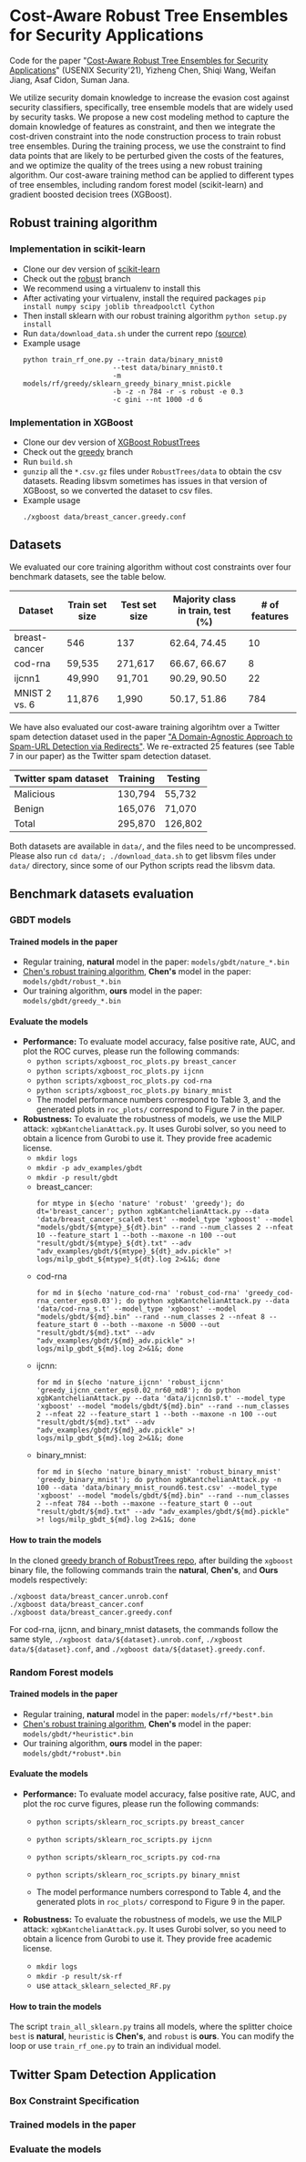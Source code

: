 # Cost-Aware Robust Tree Ensembles for Security Applications
Code for the paper "[Cost-Aware Robust Tree Ensembles for Security Applications](https://arxiv.org/abs/1912.01149)" (USENIX Security'21), Yizheng Chen, Shiqi Wang, Weifan Jiang, Asaf Cidon, Suman Jana.

We utilize security domain knowledge to increase the evasion cost against security classifiers, specifically, tree ensemble models that are widely used by security tasks. We propose a new cost modeling method to capture the domain knowledge of features as constraint, and then we integrate the cost-driven constraint into the node construction process to train robust tree ensembles. During the training process, we use the constraint to find data points that are likely to be perturbed given the costs of the features, and we optimize the quality of the trees using a new robust training algorithm. Our cost-aware training method can be applied to different types of tree ensembles, including random forest model (scikit-learn) and gradient boosted decision trees (XGBoost).

## Robust training algorithm

### Implementation in scikit-learn

* Clone our dev version of [scikit-learn](https://github.com/surrealyz/scikit-learn/)
* Check out the [robust](https://github.com/surrealyz/scikit-learn/tree/robust) branch
* We recommend using a virtualenv to install this
* After activating your virtualenv, install the required packages ```pip install numpy scipy joblib threadpoolctl Cython```
* Then install sklearn with our robust training algorithm ```python setup.py install```
* Run `data/download_data.sh` under the current repo [(source)](https://github.com/chenhongge/RobustTrees/blob/master/data/download_data.sh)
* Example usage
  ```
  python train_rf_one.py --train data/binary_mnist0
                        --test data/binary_mnist0.t
                        -m models/rf/greedy/sklearn_greedy_binary_mnist.pickle
                        -b -z -n 784 -r -s robust -e 0.3
                        -c gini --nt 1000 -d 6
  ```

### Implementation in XGBoost

* Clone our dev version of [XGBoost RobustTrees](https://github.com/surrealyz/RobustTrees)
* Check out the [greedy](https://github.com/surrealyz/RobustTrees/tree/greedy) branch
* Run `build.sh`
* `gunzip` all the `*.csv.gz` files under `RobustTrees/data` to obtain the csv datasets. Reading libsvm sometimes has issues in that version of XGBoost, so we converted the dataset to csv files.
* Example usage
  ```
  ./xgboost data/breast_cancer.greedy.conf
  ```

## Datasets

We evaluated our core training algorithm without cost constraints over four benchmark datasets, see the table below.

| Dataset | Train set size  | Test set size  | Majority class in train, test (%)  | # of features  |
|---|---|---|---|---|
| breast-cancer  | 546 | 137  | 62.64, 74.45  | 10  |
| cod-rna  | 59,535  | 271,617  | 66.67, 66.67  | 8  |
| ijcnn1  | 49,990  | 91,701  | 90.29, 90.50  | 22  |
| MNIST 2 vs. 6  | 11,876  | 1,990  | 50.17, 51.86  | 784  |

We have also evaluated our cost-aware training algorihtm over a Twitter spam detection dataset used in the paper ["A Domain-Agnostic Approach to Spam-URL Detection via Redirects"](https://www.andrew.cmu.edu/user/lakoglu/pubs/17-pakdd-urlspam.pdf). We re-extracted 25 features (see Table 7 in our paper) as the Twitter spam detection dataset.

| Twitter spam dataset  | Training  |  Testing |
|---|---|---|
| Malicious  | 130,794  | 55,732  |
| Benign  | 165,076  | 71,070  |
| Total  | 295,870  | 126,802  |

Both datasets are available in `data/`, and the files need to be uncompressed.
Please also run `cd data/; ./download_data.sh` to get libsvm files under `data/` directory, since some of our Python scripts read the libsvm data.

## Benchmark datasets evaluation

### GBDT models

#### Trained models in the paper

* Regular training, **natural** model in the paper: `models/gbdt/nature_*.bin`
* [Chen's robust training algorithm](https://github.com/chenhongge/RobustTrees), **Chen's** model in the paper: `models/gbdt/robust_*.bin`
* Our training algorithm, **ours** model in the paper: `models/gbdt/greedy_*.bin`

#### Evaluate the models

* **Performance:** To evaluate model accuracy, false positive rate, AUC, and plot the ROC curves, please run the following commands:
  * `python scripts/xgboost_roc_plots.py breast_cancer`
  * `python scripts/xgboost_roc_plots.py ijcnn`
  * `python scripts/xgboost_roc_plots.py cod-rna`
  * `python scripts/xgboost_roc_plots.py binary_mnist`
  * The model performance numbers correspond to Table 3, and the generated plots in `roc_plots/` correspond to Figure 7 in the paper.
* **Robustness:** To evaluate the robustness of models, we use the MILP attack: `xgbKantchelianAttack.py`. It uses Gurobi solver, so you need to obtain a licence from Gurobi to use it. They provide free academic license.
  * `mkdir logs`
  * `mkdir -p adv_examples/gbdt`
  * `mkdir -p result/gbdt`
  * breast_cancer:
    ```
    for mtype in $(echo 'nature' 'robust' 'greedy'); do dt='breast_cancer'; python xgbKantchelianAttack.py --data 'data/breast_cancer_scale0.test' --model_type 'xgboost' --model "models/gbdt/${mtype}_${dt}.bin" --rand --num_classes 2 --nfeat 10 --feature_start 1 --both --maxone -n 100 --out "result/gbdt/${mtype}_${dt}.txt" --adv "adv_examples/gbdt/${mtype}_${dt}_adv.pickle" >! logs/milp_gbdt_${mtype}_${dt}.log 2>&1&; done
    ```
  * cod-rna
    ```
    for md in $(echo 'nature_cod-rna' 'robust_cod-rna' 'greedy_cod-rna_center_eps0.03'); do python xgbKantchelianAttack.py --data 'data/cod-rna_s.t' --model_type 'xgboost' --model "models/gbdt/${md}.bin" --rand --num_classes 2 --nfeat 8 --feature_start 0 --both --maxone -n 5000 --out "result/gbdt/${md}.txt" --adv "adv_examples/gbdt/${md}_adv.pickle" >! logs/milp_gbdt_${md}.log 2>&1&; done
    ```
  * ijcnn:
    ```
    for md in $(echo 'nature_ijcnn' 'robust_ijcnn' 'greedy_ijcnn_center_eps0.02_nr60_md8'); do python xgbKantchelianAttack.py --data 'data/ijcnn1s0.t' --model_type 'xgboost' --model "models/gbdt/${md}.bin" --rand --num_classes 2 --nfeat 22 --feature_start 1 --both --maxone -n 100 --out "result/gbdt/${md}.txt" --adv "adv_examples/gbdt/${md}_adv.pickle" >! logs/milp_gbdt_${md}.log 2>&1&; done
    ```
  * binary_mnist:
    ```
    for md in $(echo 'nature_binary_mnist' 'robust_binary_mnist' 'greedy_binary_mnist'); do python xgbKantchelianAttack.py -n 100 --data 'data/binary_mnist_round6.test.csv' --model_type 'xgboost' --model "models/gbdt/${md}.bin" --rand --num_classes 2 --nfeat 784 --both --maxone --feature_start 0 --out "result/gbdt/${md}.txt" --adv "adv_examples/gbdt/${md}.pickle" >! logs/milp_gbdt_${md}.log 2>&1&; done
    ```

#### How to train the models

In the cloned [greedy branch of RobustTrees repo](https://github.com/surrealyz/RobustTrees/tree/greedy), after building the `xgboost` binary file, the following commands train the **natural**, **Chen's**, and **Ours** models respectively:
```
./xgboost data/breast_cancer.unrob.conf
./xgboost data/breast_cancer.conf
./xgboost data/breast_cancer.greedy.conf
```

For cod-rna, ijcnn, and binary_mnist datasets, the commands follow the same style, `./xgboost data/${dataset}.unrob.conf`, `./xgboost data/${dataset}.conf`, and `./xgboost data/${dataset}.greedy.conf`.


### Random Forest models

#### Trained models in the paper

* Regular training, **natural** model in the paper: `models/rf/*best*.bin`
* [Chen's robust training algorithm](https://github.com/chenhongge/RobustTrees), **Chen's** model in the paper: `models/gbdt/*heuristic*.bin`
* Our training algorithm, **ours** model in the paper: `models/gbdt/*robust*.bin`

#### Evaluate the models

* **Performance:** To evaluate model accuracy, false positive rate, AUC, and plot the roc curve figures, please run the following commands:
  * `python scripts/sklearn_roc_scripts.py breast_cancer`
  * `python scripts/sklearn_roc_scripts.py ijcnn`
  * `python scripts/sklearn_roc_scripts.py cod-rna`
  * `python scripts/sklearn_roc_scripts.py binary_mnist`

  * The model performance numbers correspond to Table 4, and the generated plots in `roc_plots/` correspond to Figure 9 in the paper.

* **Robustness:** To evaluate the robustness of models, we use the MILP attack: `xgbKantchelianAttack.py`. It uses Gurobi solver, so you need to obtain a licence from Gurobi to use it. They provide free academic license.
  * `mkdir logs`
  * `mkdir -p result/sk-rf`
  * use `attack_sklearn_selected_RF.py`

#### How to train the models

The script `train_all_sklearn.py` trains all models, where the splitter choice `best` is **natural**, `heuristic` is **Chen's**, and `robust` is **ours**. You can modify the loop or use `train_rf_one.py` to train an individual model.

## Twitter Spam Detection Application

### Box Constraint Specification

### Trained models in the paper

### Evaluate the models

